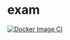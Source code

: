 # exam
[![Docker Image CI](https://github.com/Couga54/exam/actions/workflows/docker-image.yml/badge.svg)](https://github.com/Couga54/exam/actions/workflows/docker-image.yml)

